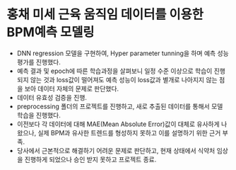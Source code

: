 # 홍채 미세 근육 움직임 데이터를 이용한 BPM예측 모델링

- DNN regression 모델을 구현하여, Hyper parameter tunning을 하며 예측 성능 평가를 진행했다.
- 예측 결과 및 epoch에 따른 학습과정을 살펴보니 일정 수준 이상으로 학습이 진행되지 않는 것과 loss값이 떨어져도 예측 성능이 loss값과 별개로 나아지지 않는 점을 보아
데이터 자체의 문제로 판단했다.
- 데이터 유효성 검증을 진행.
- preprocessing 폴더의 프로젝트를 진행하고, 새로 추출된 데이터를 통해서 모델 학습을 진행했다.
- 이전보다 각 데이터에 대해 MAE(Mean Absolute Error)값이 대체로 유사하게 나왔으나, 실제 BPM과 유사한 트렌드를 형성하지 못하고 이를 설명하기 위한 근거 부족.
- 당사에서 근본적으로 해결하기 어려운 문제로 판단하고, 현재 상태에서 식약처 임상을 진행하게 되었으나 승인 받지 못하고 프로젝트 종료.
